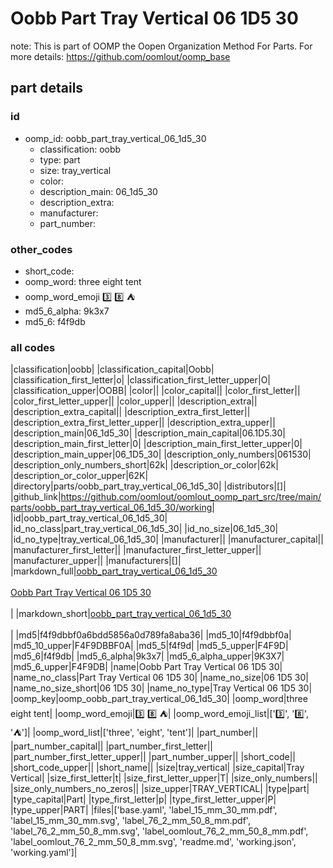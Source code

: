 # Oobb Part Tray Vertical 06 1D5 30  

note: This is part of OOMP the Oopen Organization Method For Parts. For more details: https://github.com/oomlout/oomp_base

##  part details





### id
* oomp_id: oobb_part_tray_vertical_06_1d5_30
  * classification: oobb
  * type: part
  * size: tray_vertical
  * color: 
  * description_main: 06_1d5_30
  * description_extra: 
  * manufacturer: 
  * part_number: 

### other_codes
* short_code: 
* oomp_word: three eight tent
* oomp_word_emoji :three: :eight: :tent:
* md5_6_alpha: 9k3x7
* md5_6: f4f9db

### all codes 
|classification|oobb|
|classification_capital|Oobb|
|classification_first_letter|o|
|classification_first_letter_upper|O|
|classification_upper|OOBB|
|color||
|color_capital||
|color_first_letter||
|color_first_letter_upper||
|color_upper||
|description_extra||
|description_extra_capital||
|description_extra_first_letter||
|description_extra_first_letter_upper||
|description_extra_upper||
|description_main|06_1d5_30|
|description_main_capital|06.1D5.30|
|description_main_first_letter|0|
|description_main_first_letter_upper|0|
|description_main_upper|06_1D5_30|
|description_only_numbers|061530|
|description_only_numbers_short|62k|
|description_or_color|62k|
|description_or_color_upper|62K|
|directory|parts/oobb_part_tray_vertical_06_1d5_30|
|distributors|[]|
|github_link|https://github.com/oomlout/oomlout_oomp_part_src/tree/main/parts/oobb_part_tray_vertical_06_1d5_30/working|
|id|oobb_part_tray_vertical_06_1d5_30|
|id_no_class|part_tray_vertical_06_1d5_30|
|id_no_size|06_1d5_30|
|id_no_type|tray_vertical_06_1d5_30|
|manufacturer||
|manufacturer_capital||
|manufacturer_first_letter||
|manufacturer_first_letter_upper||
|manufacturer_upper||
|manufacturers|[]|
|markdown_full|[oobb_part_tray_vertical_06_1d5_30](https://github.com/oomlout/oomlout_oomp_part_src/tree/main/parts/oobb_part_tray_vertical_06_1d5_30/working)<br>[](https://github.com/oomlout/oomlout_oomp_part_src/tree/main/parts/oobb_part_tray_vertical_06_1d5_30/working)<br>[Oobb Part Tray Vertical 06 1D5 30](https://github.com/oomlout/oomlout_oomp_part_src/tree/main/parts/oobb_part_tray_vertical_06_1d5_30/working)<br><br>|
|markdown_short|[oobb_part_tray_vertical_06_1d5_30](https://github.com/oomlout/oomlout_oomp_part_src/tree/main/parts/oobb_part_tray_vertical_06_1d5_30/working)<br><br>|
|md5|f4f9dbbf0a6bdd5856a0d789fa8aba36|
|md5_10|f4f9dbbf0a|
|md5_10_upper|F4F9DBBF0A|
|md5_5|f4f9d|
|md5_5_upper|F4F9D|
|md5_6|f4f9db|
|md5_6_alpha|9k3x7|
|md5_6_alpha_upper|9K3X7|
|md5_6_upper|F4F9DB|
|name|Oobb Part Tray Vertical 06 1D5 30|
|name_no_class|Part Tray Vertical 06 1D5 30|
|name_no_size|06 1D5 30|
|name_no_size_short|06 1D5 30|
|name_no_type|Tray Vertical 06 1D5 30|
|oomp_key|oomp_oobb_part_tray_vertical_06_1d5_30|
|oomp_word|three eight tent|
|oomp_word_emoji|:three: :eight: :tent:|
|oomp_word_emoji_list|[':three:', ':eight:', ':tent:']|
|oomp_word_list|['three', 'eight', 'tent']|
|part_number||
|part_number_capital||
|part_number_first_letter||
|part_number_first_letter_upper||
|part_number_upper||
|short_code||
|short_code_upper||
|short_name||
|size|tray_vertical|
|size_capital|Tray Vertical|
|size_first_letter|t|
|size_first_letter_upper|T|
|size_only_numbers||
|size_only_numbers_no_zeros||
|size_upper|TRAY_VERTICAL|
|type|part|
|type_capital|Part|
|type_first_letter|p|
|type_first_letter_upper|P|
|type_upper|PART|
|files|['base.yaml', 'label_15_mm_30_mm.pdf', 'label_15_mm_30_mm.svg', 'label_76_2_mm_50_8_mm.pdf', 'label_76_2_mm_50_8_mm.svg', 'label_oomlout_76_2_mm_50_8_mm.pdf', 'label_oomlout_76_2_mm_50_8_mm.svg', 'readme.md', 'working.json', 'working.yaml']|
